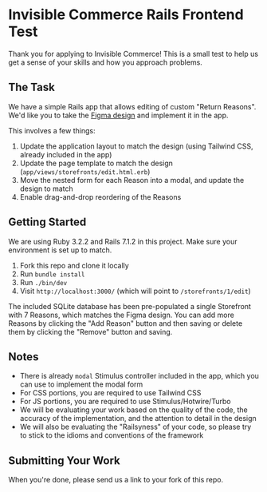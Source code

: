 # Invisible Commerce Rails Frontend Test

Thank you for applying to Invisible Commerce! This is a small test to help us get a sense of your skills and how you approach problems.

## The Task

We have a simple Rails app that allows editing of custom "Return Reasons". We'd like you to take the [Figma design](https://www.figma.com/file/ZrgctOIZqB7CMDZwkKcQrs/Front-Engineer-Exercise?type=design&node-id=1%3A384&mode=dev) and implement it in the app.

This involves a few things:
1. Update the application layout to match the design (using Tailwind CSS, already included in the app)
2. Update the page template to match the design (`app/views/storefronts/edit.html.erb`)
3. Move the nested form for each Reason into a modal, and update the design to match
4. Enable drag-and-drop reordering of the Reasons

## Getting Started

We are using Ruby 3.2.2 and Rails 7.1.2 in this project. Make sure your environment is set up to match.

1. Fork this repo and clone it locally
2. Run `bundle install`
3. Run `./bin/dev`
4. Visit `http://localhost:3000/` (which will point to `/storefronts/1/edit`)

The included SQLite database has been pre-populated a single Storefront with 7 Reasons, which matches the Figma design. 
You can add more Reasons by clicking the "Add Reason" button and then saving or delete them by clicking the "Remove" button and saving.

## Notes

- There is already `modal` Stimulus controller included in the app, which you can use to implement the modal form
- For CSS portions, you are required to use Tailwind CSS
- For JS portions, you are required to use Stimulus/Hotwire/Turbo
- We will be evaluating your work based on the quality of the code, the accuracy of the implementation, and the attention to detail in the design
- We will also be evaluating the "Railsyness" of your code, so please try to stick to the idioms and conventions of the framework

## Submitting Your Work

When you're done, please send us a link to your fork of this repo.
